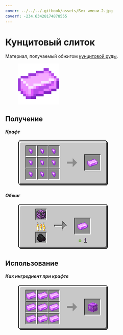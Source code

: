 ```yaml
---
cover: ../../../.gitbook/assets/Без имени-2.jpg
coverY: -234.63428174878555
---
```


# Кунцитовый слиток

Материал, получаемый обжигом [кунцитовой руды](../../rudy/kuncitovaya-ruda.md).

<figure><img src="../../../.gitbook/assets/pink_ore_ingot (1).png" alt=""><figcaption></figcaption></figure>

## Получение

#### _Крафт_



<figure><img src="../../../.gitbook/assets/pink_ore_ingot_result-x1.png" alt=""><figcaption></figcaption></figure>

#### _Обжиг_

<figure><img src="../../../.gitbook/assets/pink_ore_ingot_result-deepslate.gif" alt=""><figcaption></figcaption></figure>

## Использование

#### _Как ингредиент при крафте_

<figure><img src="../../../.gitbook/assets/pink_ore_block_result-x1.png" alt=""><figcaption></figcaption></figure>

